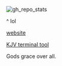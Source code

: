 ![gh_repo_stats](https://github-readme-stats.vercel.app/api/top-langs/?username=turbonator0&layout=compact&theme=tokyonight)

^ lol

[website](https://turbonator0.github.io)

[KJV terminal tool](https://github.com/lukesmithxyz/kjv)

Gods grace over all.
